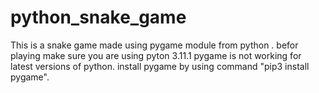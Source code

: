 # python_snake_game
This is a snake game made using pygame module from python .
befor playing make sure you are using pyton 3.11.1 pygame is not working for latest versions of python.
install pygame by using command "pip3 install pygame".
